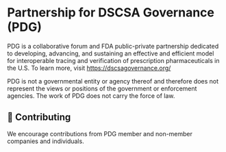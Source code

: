 # Partnership for DSCSA Governance (PDG)

PDG is a collaborative forum and FDA public-private partnership dedicated to developing, advancing, and sustaining an effective and efficient model for interoperable tracing and verification of prescription pharmaceuticals in the U.S. To learn more, visit https://dscsagovernance.org/

PDG is not a governmental entity or agency thereof and therefore does not represent the views or positions of the government or enforcement agencies. The work of PDG does not carry the force of law.​

## 🤝 Contributing

We encourage contributions from PDG member and non-member companies and individuals.

